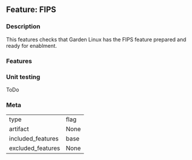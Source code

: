 ## Feature: FIPS
### Description
<website-feature>
This features checks that Garden Linux has the FIPS feature prepared and ready for enablment.
</website-feature>

### Features

### Unit testing
ToDo

### Meta
|   |   |
|---|---|
|type|flag|
|artifact|None|
|included_features|base|
|excluded_features|None|
